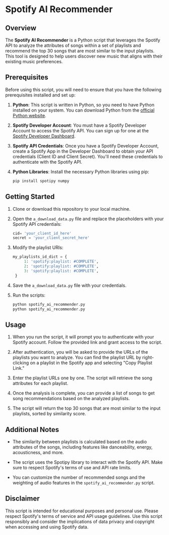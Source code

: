 # Spotify AI Recommender

## Overview

The **Spotify AI Recommender** is a Python script that leverages the Spotify API to analyze the attributes of songs within a set of playlists and recommend the top 30 songs that are most similar to the input playlists. This tool is designed to help users discover new music that aligns with their existing music preferences.

## Prerequisites

Before using this script, you will need to ensure that you have the following prerequisites installed and set up:

1. **Python**: This script is written in Python, so you need to have Python installed on your system. You can download Python from the [official Python website](https://www.python.org/downloads/).

2. **Spotify Developer Account**: You must have a Spotify Developer Account to access the Spotify API. You can sign up for one at the [Spotify Developer Dashboard](https://developer.spotify.com/dashboard/).

3. **Spotify API Credentials**: Once you have a Spotify Developer Account, create a Spotify App in the Developer Dashboard to obtain your API credentials (Client ID and Client Secret). You'll need these credentials to authenticate with the Spotify API.

4. **Python Libraries**: Install the necessary Python libraries using pip:

   ```bash
   pip install spotipy numpy
   ```

## Getting Started

1. Clone or download this repository to your local machine.

2. Open the `a_download_data.py` file and replace the placeholders with your Spotify API credentials:

   ```python
   cid= 'your_client_id_here'
   secret = 'your_client_secret_here'
   ```
   
3. Modify the playlist URIs:
   ```python
   my_playlists_id_dict = {
        1: 'spotify:playlist: #COMPLETE', 
        2: 'spotify:playlist: #COMPLETE', 
        3: 'spotify:playlist: #COMPLETE', 
    }
   ```
   
4. Save the `a_download_data.py` file with your credentials.

5. Run the scripts:

   ```bash
   python spotify_ai_recommender.py
   python spotify_ai_recommender.py
   ```

## Usage

1. When you run the script, it will prompt you to authenticate with your Spotify account. Follow the provided link and grant access to the script.

2. After authentication, you will be asked to provide the URLs of the playlists you want to analyze. You can find the playlist URL by right-clicking on a playlist in the Spotify app and selecting "Copy Playlist Link."

3. Enter the playlist URLs one by one. The script will retrieve the song attributes for each playlist.

4. Once the analysis is complete, you can provide a list of songs to get song recommendations based on the analyzed playlists.

5. The script will return the top 30 songs that are most similar to the input playlists, sorted by similarity score.

## Additional Notes

- The similarity between playlists is calculated based on the audio attributes of the songs, including features like danceability, energy, acousticness, and more.

- The script uses the Spotipy library to interact with the Spotify API. Make sure to respect Spotify's terms of use and API rate limits.

- You can customize the number of recommended songs and the weighting of audio features in the `spotify_ai_recommender.py` script.

## Disclaimer

This script is intended for educational purposes and personal use. Please respect Spotify's terms of service and API usage guidelines. Use this script responsibly and consider the implications of data privacy and copyright when accessing and using Spotify data.
